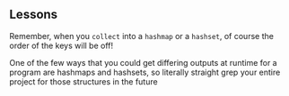 ## Lessons

Remember, when you `collect` into a `hashmap` or a `hashset`, of course the order of the keys will be off!

One of the few ways that you could get differing outputs at runtime for a program are hashmaps and hashsets, so literally straight grep your entire project for those structures in the future